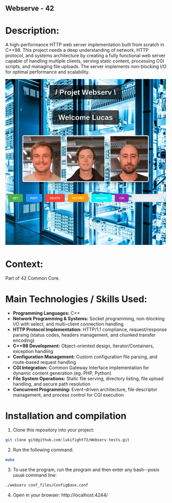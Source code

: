 ## Webserve - 42

# Description:
A high-performance HTTP web server implementation built from scratch in C++98. This project needs a deep understanding of network, HTTP protocol, and systems architecture by creating a fully functional web server capable of handling multiple clients, serving static content, processing CGI scripts, and managing file uploads. The server implements non-blocking I/O for optimal performance and scalability.

<img src="./Screenshot from Webserv.png" alt="Screenshot from Webserv" width="500">

# Context:
Part of 42 Common Core.

# Main Technologies / Skills Used:

- **Programming Languages:** C++
- **Network Programming & Systems:** Socket programming, non-blocking I/O with select, and multi-client connection handling
- **HTTP Protocol Implementation:** HTTP/1.1 compliance, request/response parsing (status codes, headers management, and chunked transfer encoding)
- **C++98 Development:** Object-oriented design, Iterator/Containers, exception handling
- **Configuration Management:** Custom configuration file parsing, and route-based request handling
- **CGI Integration:** Common Gateway Interface implementation for dynamic content generation (eg. PHP, Python)
- **File System Operations:** Static file serving, directory listing, file upload handling, and secure path resolution
- **Concurrent Programming:** Event-driven architecture, file descriptor management, and process control for CGI execution

# Installation and compilation
1. Clone this repository into your project:
```bash
git clone git@github.com:lukifight73/Webserv-tests.git
```
2. Run the following command:
```bash
make 
```
3. To use the program, run the program and then enter any bash--posix usual command line:
```bash
./webserv conf_files/ConfigBase.conf
```
4. Open in your browser: http://localhost:4244/
